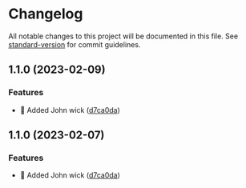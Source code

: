 # Changelog

All notable changes to this project will be documented in this file. See [standard-version](https://github.com/conventional-changelog/standard-version) for commit guidelines.

## 1.1.0 (2023-02-09)


### Features

* :art: Added John wick ([d7ca0da](https://github.com/Gtheodoridiis/Cinema/commit/d7ca0da235354c32d32e50cd6a5995ca9f5e6ad6))

## 1.1.0 (2023-02-07)


### Features

* :art: Added John wick ([d7ca0da](https://github.com/Gtheodoridiis/Cinema/commit/d7ca0da235354c32d32e50cd6a5995ca9f5e6ad6))
